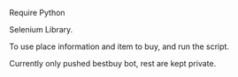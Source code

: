 Require Python

Selenium Library.

To use place information and item to buy, and run the script.

Currently only pushed bestbuy bot, rest are kept private.
